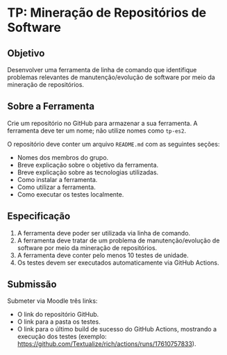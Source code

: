# TP: Mineração de Repositórios de Software

## Objetivo

Desenvolver uma ferramenta de linha de comando que identifique problemas relevantes de manutenção/evolução de software por meio da mineração de repositórios.

## Sobre a Ferramenta

Crie um repositório no GitHub para armazenar a sua ferramenta. A ferramenta deve ter um nome; não utilize nomes como `tp-es2`.

O repositório deve conter um arquivo `README.md` com as seguintes seções:
- Nomes dos membros do grupo.
- Breve explicação sobre o objetivo da ferramenta.
- Breve explicação sobre as tecnologias utilizadas.
- Como instalar a ferramenta.
- Como utilizar a ferramenta.
- Como executar os testes localmente.

## Especificação

1. A ferramenta deve poder ser utilizada via linha de comando.
2. A ferramenta deve tratar de um problema de manutenção/evolução de software por meio da mineração de repositórios.
3. A ferramenta deve conter pelo menos 10 testes de unidade.  
4. Os testes devem ser executados automaticamente via GitHub Actions.

## Submissão

Submeter via Moodle três links:
- O link do repositório GitHub.
- O link para a pasta os testes.
- O link para o último build de sucesso do GitHub Actions, mostrando a execução dos testes (exemplo: https://github.com/Textualize/rich/actions/runs/17610757833).
